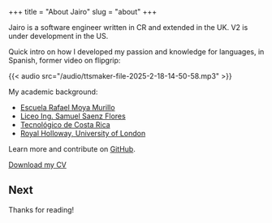 +++
title = "About Jairo"
slug = "about"
+++

Jairo is a software engineer written in CR and extended in the UK.
V2 is under development in the US.

Quick intro on how I developed my passion and knowledge for languages, in Spanish, former video on flipgrip:

{{< audio src="/audio/ttsmaker-file-2025-2-18-14-50-58.mp3" >}}

My academic background:

* [Escuela Rafael Moya Murillo](https://www.facebook.com/EscuelaMoya/)
* [Liceo Ing. Samuel Saenz Flores](https://www.facebook.com/LSSF.Oficial)
* [Tecnológico de Costa Rica](https://www.tec.ac.cr/)
* [Royal Holloway, University of London](https://www.royalholloway.ac.uk/)

Learn more and contribute on [GitHub](https://github.com/softwavecr).

[Download my CV](/docs/Jairo_Guerrero_Lead_Engineer.pdf)

## Next


Thanks for reading!
